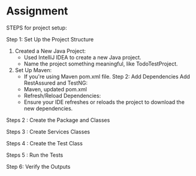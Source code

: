 # Assignment
STEPS for project setup:


Step 1: Set Up the Project Structure
1. Created a New Java Project:
    * Used IntelliJ IDEA to create a new Java project.
    * Name the project something meaningful, like TodoTestProject.
2. Set Up Maven:
    * If you're using Maven  pom.xml  file.
Step 2: Add Dependencies
         Add RestAssured and TestNG:
    * Maven, updated pom.xml  
    * Refresh/Reload Dependencies:
    * Ensure your IDE refreshes or reloads the project to download the new dependencies.
  
Steps 2 : Create the Package and Classes

Steps 3 : Create Services Classes

Steps 4 : Create the Test Class

Steps 5 :  Run the Tests

Step 6: Verify the Outputs

